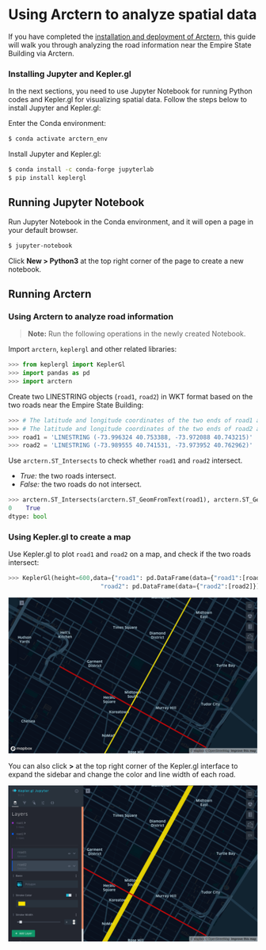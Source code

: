 # Using Arctern to analyze spatial data

If you have completed the [installation and deployment of Arctern](./standalone_installation.md), this guide will walk you through analyzing the road information near the Empire State Building via Arctern.

### Installing Jupyter and Kepler.gl

In the next sections, you need to use Jupyter Notebook for running Python codes and Kepler.gl for visualizing spatial data. Follow the steps below to install Jupyter and Kepler.gl:

Enter the Conda environment:

```bash
$ conda activate arctern_env
```

Install Jupyter and Kepler.gl:

```bash
$ conda install -c conda-forge jupyterlab
$ pip install keplergl
```

## Running Jupyter Notebook

Run Jupyter Notebook in the Conda environment, and it will open a page in your default browser.

```bash
$ jupyter-notebook
```

Click **New &gt; Python3** at the top right corner of the page to create a new notebook.

## Running Arctern

### Using Arctern to analyze road information

> **Note:** Run the following operations in the newly created Notebook.

Import `arctern`, `keplergl` and other related libraries:

```python
>>> from keplergl import KeplerGl
>>> import pandas as pd
>>> import arctern
```

Create two LINESTRING objects (`road1`, `road2`) in WKT format based on the two roads near the Empire State Building:

```python
>>> # The latitude and longitude coordinates of the two ends of road1 are (-73.996324, 40.753388) and (-73.972088, 40.743215).
>>> # The latitude and longitude coordinates of the two ends of road2 are (-73.989555, 40.741531) and (-73.973952, 40.762962).
>>> road1 = 'LINESTRING (-73.996324 40.753388, -73.972088 40.743215)'
>>> road2 = 'LINESTRING (-73.989555 40.741531, -73.973952 40.762962)'
```

Use `arctern.ST_Intersects` to check whether `road1` and `road2` intersect.

* _True:_ the two roads intersect.
* _False:_ the two roads do not intersect.

```python
>>> arctern.ST_Intersects(arctern.ST_GeomFromText(road1), arctern.ST_GeomFromText(road2))
0    True
dtype: bool
```

### Using Kepler.gl to create a map

Use Kepler.gl to plot `road1` and `road2` on a map, and check if the two roads intersect:

```python
>>> KeplerGl(height=600,data={"road1": pd.DataFrame(data={"road1":[road1]}),
                          "road2": pd.DataFrame(data={"raod2":[road2]})})
```

![](../../../img/quick_start/crossed_road.png)

You can also click **&gt;** at the top right corner of the Kepler.gl interface to expand the sidebar and change the color and line width of each road.

![](../../../img/quick_start/kepler_set_witth.png)